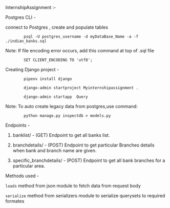 InternshipAssignment :-


Postgres CLI -

connect to Postgres , create and populate tables 
			
			psql -U postgres_username -d myDataBase_Name -a -f ./indian_banks.sql

Note: If file encoding error occurs, add this command at top of .sql file 

			SET CLIENT_ENCODING TO 'utf8';


Creating Django project -

   			pipenv install django

			django-admin startproject Myinternshipassignment .

			django-admin startapp  Query
			
 Note: To auto create legacy data from postgres,use command: 
 			
			python manage.py inspectdb > models.py
 
Endpoints -                    

1) banklist/ - (GET) Endpoint to get all banks list.

2) branchdetails/ - (POST) Endpoint to get particular Branches details when bank and branch name are given.

3) specific_branchdetails/ - (POST) Endpoint to get all bank branches for a particular area.  

Methods used -

 `loads` method from json module to fetch data from request body

 `serialize` method from serializers module to serialize querysets to required formates 



